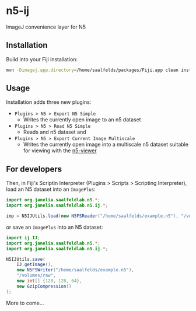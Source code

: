 # n5-ij
ImageJ convenience layer for N5

## Installation
Build into your Fiji installation:
```bash
mvn -Dimagej.app.directory=/home/saalfelds/packages/Fiji.app clean install
```

## Usage
Installation adds three new plugins:
* `Plugins > N5 > Export N5 Simple`
  * Writes the currently open image to an n5 dataset
* `Plugins > N5 > Read N5 Simple`
  * Reads and n5 dataset and 
* `Plugins > N5 > Export Current Image Multiscale`
  * Writes the currently open image into a multiscale n5 dataset suitable for viewing with the [n5-viewer](https://github.com/saalfeldlab/n5-viewer)

## For developers
Then, in Fiji's Scriptin Interpreter (Plugins > Scripts > Scripting Interpreter), load an N5 dataset into an `ImagePlus`:
```java
import org.janelia.saalfeldlab.n5.*;
import org.janelia.saalfeldlab.n5.ij.*;

imp = N5IJUtils.load(new N5FSReader("/home/saalfelds/example.n5"), "/volumes/raw");
```

or save an `ImagePlus` into an N5 dataset:
```java
import ij.IJ;
import org.janelia.saalfeldlab.n5.*;
import org.janelia.saalfeldlab.n5.ij.*;

N5IJUtils.save(
    IJ.getImage(),
    new N5FSWriter("/home/saalfelds/example.n5"),
    "/volumes/raw",
    new int[] {128, 128, 64},
    new GzipCompression()
);
```

More to come...
